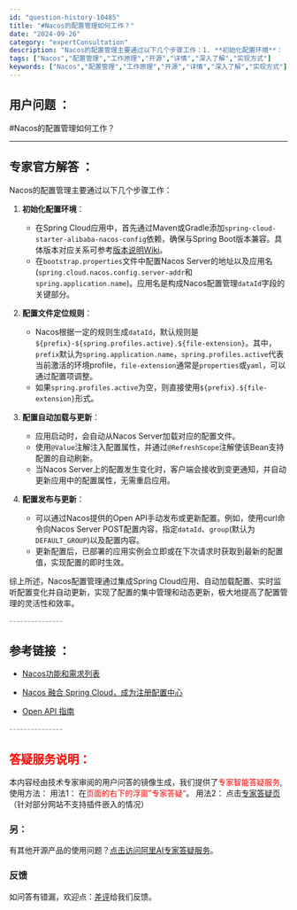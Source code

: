 ```yaml
---
id: "question-history-10485"
title: "#Nacos的配置管理如何工作？"
date: "2024-09-26"
category: "expertConsultation"
description: "Nacos的配置管理主要通过以下几个步骤工作：1. **初始化配置环境**：   - 在Spring Cloud应用中，首先通过Maven或Gradle添加`spring-cloud-starter-alibaba-nacos-config`依赖，确保与Spring Boot版本兼容。具体版本对应关"
tags: ["Nacos","配置管理","工作原理","开源","详情","深入了解","实现方式"]
keywords: ["Nacos","配置管理","工作原理","开源","详情","深入了解","实现方式"]
---
```


## 用户问题 ： 
 #Nacos的配置管理如何工作？  

---------------
## 专家官方解答 ：

Nacos的配置管理主要通过以下几个步骤工作：

1. **初始化配置环境**：
   - 在Spring Cloud应用中，首先通过Maven或Gradle添加`spring-cloud-starter-alibaba-nacos-config`依赖，确保与Spring Boot版本兼容。具体版本对应关系可参考[版本说明Wiki](https://github.com/spring-cloud-incubator/spring-cloud-alibaba/wiki/%E7%89%88%E6%9C%AC%E8%AF%B4%E6%98%8E)。
   - 在`bootstrap.properties`文件中配置Nacos Server的地址以及应用名(`spring.cloud.nacos.config.server-addr`和`spring.application.name`)。应用名是构成Nacos配置管理`dataId`字段的关键部分。

2. **配置文件定位规则**：
   - Nacos根据一定的规则生成`dataId`，默认规则是`${prefix}-${spring.profiles.active}.${file-extension}`。其中，`prefix`默认为`spring.application.name`，`spring.profiles.active`代表当前激活的环境profile，`file-extension`通常是`properties`或`yaml`，可以通过配置项调整。
   - 如果`spring.profiles.active`为空，则直接使用`${prefix}.${file-extension}`形式。

3. **配置自动加载与更新**：
   - 应用启动时，会自动从Nacos Server加载对应的配置文件。
   - 使用`@Value`注解注入配置属性，并通过`@RefreshScope`注解使该Bean支持配置的自动刷新。
   - 当Nacos Server上的配置发生变化时，客户端会接收到变更通知，并自动更新应用中的配置属性，无需重启应用。

4. **配置发布与更新**：
   - 可以通过Nacos提供的Open API手动发布或更新配置。例如，使用curl命令向Nacos Server POST配置内容，指定`dataId`、`group`(默认为`DEFAULT_GROUP`)以及配置内容。
   - 更新配置后，已部署的应用实例会立即或在下次请求时获取到最新的配置值，实现配置的即时生效。

综上所述，Nacos配置管理通过集成Spring Cloud应用、自动加载配置、实时监听配置变化并自动更新，实现了配置的集中管理和动态更新，极大地提高了配置管理的灵活性和效率。


<font color="#949494">---------------</font> 


## 参考链接 ：

* [Nacos功能和需求列表](https://nacos.io/docs/latest/archive/feature-list)
 
 * [Nacos 融合 Spring Cloud，成为注册配置中心](https://nacos.io/docs/latest/ecology/use-nacos-with-spring-cloud)
 
 * [Open API 指南](https://nacos.io/docs/latest/guide/user/open-api)


 <font color="#949494">---------------</font> 
 


## <font color="#FF0000">答疑服务说明：</font> 

本内容经由技术专家审阅的用户问答的镜像生成，我们提供了<font color="#FF0000">专家智能答疑服务</font>,使用方法：
用法1： 在<font color="#FF0000">页面的右下的浮窗”专家答疑“</font>。
用法2： 点击[专家答疑页](https://answer.opensource.alibaba.com/docs/intro)（针对部分网站不支持插件嵌入的情况）
### 另：


有其他开源产品的使用问题？[点击访问阿里AI专家答疑服务](https://answer.opensource.alibaba.com/docs/intro)。
### 反馈
如问答有错漏，欢迎点：[差评](https://ai.nacos.io/user/feedbackByEnhancerGradePOJOID?enhancerGradePOJOId=13682)给我们反馈。
